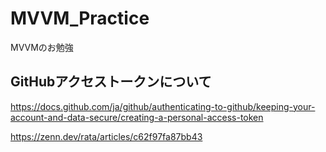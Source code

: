# MVVM_Practice
MVVMのお勉強

## GitHubアクセストークンについて

https://docs.github.com/ja/github/authenticating-to-github/keeping-your-account-and-data-secure/creating-a-personal-access-token

https://zenn.dev/rata/articles/c62f97fa87bb43
